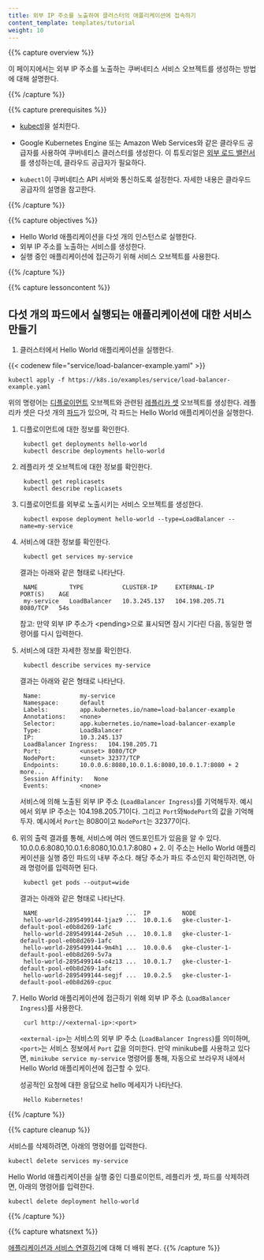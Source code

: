 ```yaml
---
title: 외부 IP 주소를 노출하여 클러스터의 애플리케이션에 접속하기
content_template: templates/tutorial
weight: 10
---
```


{{% capture overview %}}

이 페이지에서는 외부 IP 주소를 노출하는
쿠버네티스 서비스 오브젝트를 생성하는 방법에 대해 설명한다.

{{% /capture %}}


{{% capture prerequisites %}}

 * [kubectl](/docs/tasks/tools/install-kubectl/)을 설치한다.

 * Google Kubernetes Engine 또는 Amazon Web Services와 같은 클라우드 공급자를 사용하여
쿠버네티스 클러스터를 생성한다.
이 튜토리얼은 [외부 로드 밸런서](/docs/tasks/access-application-cluster/create-external-load-balancer/)를 생성하는데,
클라우드 공급자가 필요하다.

 * `kubectl`이 쿠버네티스 API 서버와 통신하도록 설정한다.
 자세한 내용은 클라우드 공급자의 설명을 참고한다.

{{% /capture %}}


{{% capture objectives %}}

* Hello World 애플리케이션을 다섯 개의 인스턴스로 실행한다.
* 외부 IP 주소를 노출하는 서비스를 생성한다.
* 실행 중인 애플리케이션에 접근하기 위해 서비스 오브젝트를 사용한다.

{{% /capture %}}


{{% capture lessoncontent %}}

## 다섯 개의 파드에서 실행되는 애플리케이션에 대한 서비스 만들기

1. 클러스터에서 Hello World 애플리케이션을 실행한다.

{{< codenew file="service/load-balancer-example.yaml" >}}

```shell
kubectl apply -f https://k8s.io/examples/service/load-balancer-example.yaml
```


위의 명령어는
    [디플로이먼트](/docs/concepts/workloads/controllers/deployment/)
    오브젝트와 관련된
    [레플리카 셋](/docs/concepts/workloads/controllers/replicaset/)
    오브젝트를 생성한다. 레플리카 셋은 다섯 개의
    [파드](/docs/concepts/workloads/pods/pod/)가 있으며,
    각 파드는 Hello World 애플리케이션을 실행한다.

1. 디플로이먼트에 대한 정보를 확인한다.

        kubectl get deployments hello-world
        kubectl describe deployments hello-world

1. 레플리카 셋 오브젝트에 대한 정보를 확인한다.

        kubectl get replicasets
        kubectl describe replicasets

1. 디플로이먼트를 외부로 노출시키는 서비스 오브젝트를 생성한다.

        kubectl expose deployment hello-world --type=LoadBalancer --name=my-service

1. 서비스에 대한 정보를 확인한다.

        kubectl get services my-service

    결과는 아래와 같은 형태로 나타난다.

        NAME         TYPE           CLUSTER-IP     EXTERNAL-IP      PORT(S)    AGE
        my-service   LoadBalancer   10.3.245.137   104.198.205.71   8080/TCP   54s

    참고: 만약 외부 IP 주소가 \<pending\>으로 표시되면 잠시 기다린 다음,
    동일한 명령어를 다시 입력한다.

1. 서비스에 대한 자세한 정보를 확인한다.

        kubectl describe services my-service

    결과는 아래와 같은 형태로 나타난다.

        Name:           my-service
        Namespace:      default
        Labels:         app.kubernetes.io/name=load-balancer-example
        Annotations:    <none>
        Selector:       app.kubernetes.io/name=load-balancer-example
        Type:           LoadBalancer
        IP:             10.3.245.137
        LoadBalancer Ingress:   104.198.205.71
        Port:           <unset> 8080/TCP
        NodePort:       <unset> 32377/TCP
        Endpoints:      10.0.0.6:8080,10.0.1.6:8080,10.0.1.7:8080 + 2 more...
        Session Affinity:   None
        Events:         <none>

    서비스에 의해 노출된 외부 IP 주소 (`LoadBalancer Ingress`)를 기억해두자.
    예시에서 외부 IP 주소는 104.198.205.71이다.
    그리고 `Port`와`NodePort`의 값을 기억해두자.
    예시에서 `Port`는 8080이고 `NodePort`는 32377이다.

1. 위의 출력 결과를 통해, 서비스에 여러 엔드포인트가 있음을 알 수 있다.
   10.0.0.6:8080,10.0.1.6:8080,10.0.1.7:8080 + 2.
   이 주소는 Hello World 애플리케이션을 실행 중인 파드의 내부 주소다.
   해당 주소가 파드 주소인지 확인하려면, 아래 명령어를 입력하면 된다.

        kubectl get pods --output=wide

    결과는 아래와 같은 형태로 나타난다.

        NAME                         ...  IP         NODE
        hello-world-2895499144-1jaz9 ...  10.0.1.6   gke-cluster-1-default-pool-e0b8d269-1afc
        hello-world-2895499144-2e5uh ...  10.0.1.8   gke-cluster-1-default-pool-e0b8d269-1afc
        hello-world-2895499144-9m4h1 ...  10.0.0.6   gke-cluster-1-default-pool-e0b8d269-5v7a
        hello-world-2895499144-o4z13 ...  10.0.1.7   gke-cluster-1-default-pool-e0b8d269-1afc
        hello-world-2895499144-segjf ...  10.0.2.5   gke-cluster-1-default-pool-e0b8d269-cpuc

1. Hello World 애플리케이션에 접근하기 위해
   외부 IP 주소 (`LoadBalancer Ingress`)를 사용한다.

        curl http://<external-ip>:<port>

    `<external-ip>`는 서비스의 외부 IP 주소 (`LoadBalancer Ingress`)를 의미하며,
    `<port>`는 서비스 정보에서 `Port` 값을
    의미한다.
    만약 minikube를 사용하고 있다면, `minikube service my-service` 명령어를 통해,
    자동으로 브라우저 내에서 Hello World 애플리케이션에 접근할 수 있다.

    성공적인 요청에 대한 응답으로 hello 메세지가 나타난다.

        Hello Kubernetes!

{{% /capture %}}


{{% capture cleanup %}}

서비스를 삭제하려면, 아래의 명령어를 입력한다.

    kubectl delete services my-service

Hello World 애플리케이션을 실행 중인 디플로이먼트, 레플리카 셋, 파드를 삭제하려면,
아래의 명령어를 입력한다.

    kubectl delete deployment hello-world

{{% /capture %}}


{{% capture whatsnext %}}

[애플리케이션과 서비스 연결하기](/docs/concepts/services-networking/connect-applications-service/)에 대해
더 배워 본다.
{{% /capture %}}
